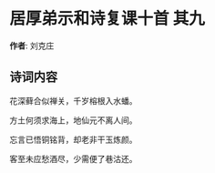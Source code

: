 # 居厚弟示和诗复课十首  其九

**作者**: 刘克庄

## 诗词内容

花深藓合似禅关，千岁榕根入水蟠。

方土何须求海上，地仙元不离人间。

忘言已悟铜铭背，却老非干玉炼颜。

客至未应愁酒尽，少需便了巷沽还。

